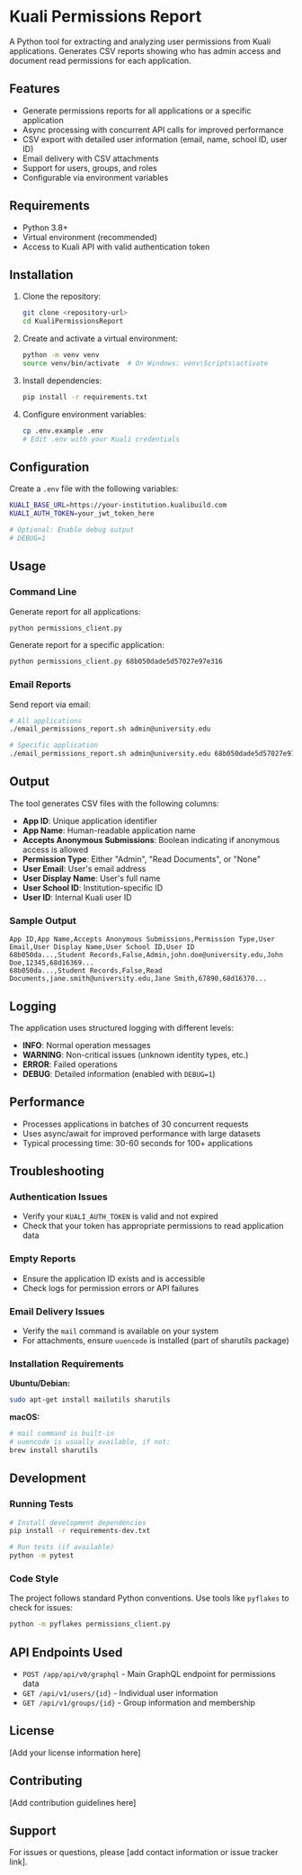# Kuali Permissions Report

A Python tool for extracting and analyzing user permissions from Kuali applications. Generates CSV reports showing who has admin access and document read permissions for each application.

## Features

- Generate permissions reports for all applications or a specific application
- Async processing with concurrent API calls for improved performance
- CSV export with detailed user information (email, name, school ID, user ID)
- Email delivery with CSV attachments
- Support for users, groups, and roles
- Configurable via environment variables

## Requirements

- Python 3.8+
- Virtual environment (recommended)
- Access to Kuali API with valid authentication token

## Installation

1. Clone the repository:
   ```bash
   git clone <repository-url>
   cd KualiPermissionsReport
   ```

2. Create and activate a virtual environment:
   ```bash
   python -m venv venv
   source venv/bin/activate  # On Windows: venv\Scripts\activate
   ```

3. Install dependencies:
   ```bash
   pip install -r requirements.txt
   ```

4. Configure environment variables:
   ```bash
   cp .env.example .env
   # Edit .env with your Kuali credentials
   ```

## Configuration

Create a `.env` file with the following variables:

```bash
KUALI_BASE_URL=https://your-institution.kualibuild.com
KUALI_AUTH_TOKEN=your_jwt_token_here

# Optional: Enable debug output
# DEBUG=1
```

## Usage

### Command Line

Generate report for all applications:
```bash
python permissions_client.py
```

Generate report for a specific application:
```bash
python permissions_client.py 68b050dade5d57027e97e316
```

### Email Reports

Send report via email:
```bash
# All applications
./email_permissions_report.sh admin@university.edu

# Specific application
./email_permissions_report.sh admin@university.edu 68b050dade5d57027e97e316
```

## Output

The tool generates CSV files with the following columns:

- **App ID**: Unique application identifier
- **App Name**: Human-readable application name
- **Accepts Anonymous Submissions**: Boolean indicating if anonymous access is allowed
- **Permission Type**: Either "Admin", "Read Documents", or "None"
- **User Email**: User's email address
- **User Display Name**: User's full name
- **User School ID**: Institution-specific ID
- **User ID**: Internal Kuali user ID

### Sample Output

```csv
App ID,App Name,Accepts Anonymous Submissions,Permission Type,User Email,User Display Name,User School ID,User ID
68b050da...,Student Records,False,Admin,john.doe@university.edu,John Doe,12345,68d16369...
68b050da...,Student Records,False,Read Documents,jane.smith@university.edu,Jane Smith,67890,68d16370...
```

## Logging

The application uses structured logging with different levels:

- **INFO**: Normal operation messages
- **WARNING**: Non-critical issues (unknown identity types, etc.)
- **ERROR**: Failed operations
- **DEBUG**: Detailed information (enabled with `DEBUG=1`)

## Performance

- Processes applications in batches of 30 concurrent requests
- Uses async/await for improved performance with large datasets
- Typical processing time: 30-60 seconds for 100+ applications

## Troubleshooting

### Authentication Issues
- Verify your `KUALI_AUTH_TOKEN` is valid and not expired
- Check that your token has appropriate permissions to read application data

### Empty Reports
- Ensure the application ID exists and is accessible
- Check logs for permission errors or API failures

### Email Delivery Issues
- Verify the `mail` command is available on your system
- For attachments, ensure `uuencode` is installed (part of sharutils package)

### Installation Requirements

**Ubuntu/Debian:**
```bash
sudo apt-get install mailutils sharutils
```

**macOS:**
```bash
# mail command is built-in
# uuencode is usually available, if not:
brew install sharutils
```

## Development

### Running Tests
```bash
# Install development dependencies
pip install -r requirements-dev.txt

# Run tests (if available)
python -m pytest
```

### Code Style
The project follows standard Python conventions. Use tools like `pyflakes` to check for issues:
```bash
python -m pyflakes permissions_client.py
```

## API Endpoints Used

- `POST /app/api/v0/graphql` - Main GraphQL endpoint for permissions data
- `GET /api/v1/users/{id}` - Individual user information
- `GET /api/v1/groups/{id}` - Group information and membership

## License

[Add your license information here]

## Contributing

[Add contribution guidelines here]

## Support

For issues or questions, please [add contact information or issue tracker link].